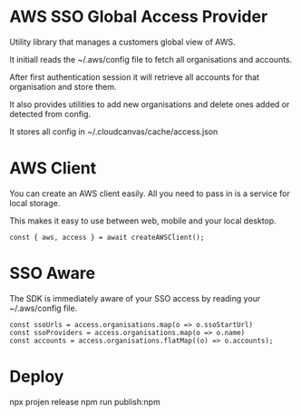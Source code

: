 # AWS SSO Global Access Provider

Utility library that manages a customers global view of AWS.

It initiall reads the ~/.aws/config file to fetch all organisations and accounts.

After first authentication session it will retrieve all accounts for that organisation and store them.

It also provides utilities to add new organisations and delete ones added or detected from config.

It stores all config in ~/.cloudcanvas/cache/access.json

# AWS Client

You can create an AWS client easily. All you need to pass in is a service for local storage.

This makes it easy to use between web, mobile and your local desktop.

```
const { aws, access } = await createAWSClient();
```

# SSO Aware

The SDK is immediately aware of your SSO access by reading your ~/.aws/config file.

```
const ssoUrls = access.organisations.map(o => o.ssoStartUrl)
const ssoProviders = access.organisations.map(o => o.name)
const accounts = access.organisations.flatMap((o) => o.accounts);
```

# Deploy

npx projen release
npm run publish:npm
